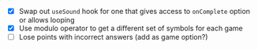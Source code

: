 - [x] Swap out `useSound` hook for one that gives access to `onComplete` option or allows looping
- [x] Use modulo operator to get a different set of symbols for each game
- [ ] Lose points with incorrect answers (add as game option?)
